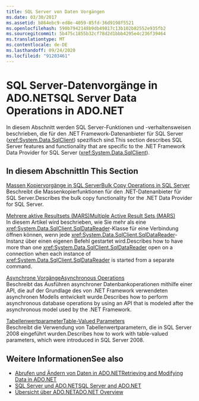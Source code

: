 ```yaml
---
title: SQL Server von Daten Vorgängen
ms.date: 03/30/2017
ms.assetid: b864ebc9-ed8e-4059-85fd-36d9198f5521
ms.openlocfilehash: 590b7942148b9db49817c13b102b82552e935fb2
ms.sourcegitcommit: 5b475c1855b32cf78d2d1bbb4295e4c236f39464
ms.translationtype: MT
ms.contentlocale: de-DE
ms.lasthandoff: 09/24/2020
ms.locfileid: "91203461"
---
```

# <a name="sql-server-data-operations-in-adonet"></a><span data-ttu-id="ad411-102">SQL Server-Datenvorgänge in ADO.NET</span><span class="sxs-lookup"><span data-stu-id="ad411-102">SQL Server Data Operations in ADO.NET</span></span>

<span data-ttu-id="ad411-103">In diesem Abschnitt werden SQL Server-Funktionen und -verhaltensweisen beschrieben, die für den .NET Framework-Datenanbieter für SQL Server (<xref:System.Data.SqlClient>) spezifisch sind.</span><span class="sxs-lookup"><span data-stu-id="ad411-103">This section describes SQL Server features and functionality that are specific to the .NET Framework Data Provider for SQL Server (<xref:System.Data.SqlClient>).</span></span>  
  
## <a name="in-this-section"></a><span data-ttu-id="ad411-104">In diesem Abschnitt</span><span class="sxs-lookup"><span data-stu-id="ad411-104">In This Section</span></span>  

 [<span data-ttu-id="ad411-105">Massen Kopiervorgänge in SQL Server</span><span class="sxs-lookup"><span data-stu-id="ad411-105">Bulk Copy Operations in SQL Server</span></span>](bulk-copy-operations-in-sql-server.md)  
 <span data-ttu-id="ad411-106">Beschreibt die Massenkopierfunktionen für den .NET-Datenanbieter für SQL Server.</span><span class="sxs-lookup"><span data-stu-id="ad411-106">Describes the bulk copy functionality for the .NET Data Provider for SQL Server.</span></span>  
  
 [<span data-ttu-id="ad411-107">Mehrere aktive Resultsets (MARS)</span><span class="sxs-lookup"><span data-stu-id="ad411-107">Multiple Active Result Sets (MARS)</span></span>](multiple-active-result-sets-mars.md)  
 <span data-ttu-id="ad411-108">In diesem Artikel wird beschrieben, wie Sie mehr als eine <xref:System.Data.SqlClient.SqlDataReader>-Klasse für eine Verbindung öffnen können, wenn jede <xref:System.Data.SqlClient.SqlDataReader>-Instanz über einen eigenen Befehl gestartet wird.</span><span class="sxs-lookup"><span data-stu-id="ad411-108">Describes how to have more than one <xref:System.Data.SqlClient.SqlDataReader> open on a connection when each instance of <xref:System.Data.SqlClient.SqlDataReader> is started from a separate command.</span></span>  
  
 [<span data-ttu-id="ad411-109">Asynchrone Vorgänge</span><span class="sxs-lookup"><span data-stu-id="ad411-109">Asynchronous Operations</span></span>](asynchronous-operations.md)  
 <span data-ttu-id="ad411-110">Beschreibt das Ausführen asynchroner Datenbankoperationen mithilfe einer API, die auf der Grundlage des von .NET Framework verwendeten asynchronen Modells entwickelt wurde.</span><span class="sxs-lookup"><span data-stu-id="ad411-110">Describes how to perform asynchronous database operations by using an API that is modeled after the asynchronous model used by the .NET Framework.</span></span>  
  
 [<span data-ttu-id="ad411-111">Tabellenwertparameter</span><span class="sxs-lookup"><span data-stu-id="ad411-111">Table-Valued Parameters</span></span>](table-valued-parameters.md)  
 <span data-ttu-id="ad411-112">Beschreibt die Verwendung von Tabellenwertparametern, die in SQL Server 2008 eingeführt wurden.</span><span class="sxs-lookup"><span data-stu-id="ad411-112">Describes how to work with table-valued parameters, which were introduced in SQL Server 2008.</span></span>  
  
## <a name="see-also"></a><span data-ttu-id="ad411-113">Weitere Informationen</span><span class="sxs-lookup"><span data-stu-id="ad411-113">See also</span></span>

- [<span data-ttu-id="ad411-114">Abrufen und Ändern von Daten in ADO.NET</span><span class="sxs-lookup"><span data-stu-id="ad411-114">Retrieving and Modifying Data in ADO.NET</span></span>](../retrieving-and-modifying-data.md)
- [<span data-ttu-id="ad411-115">SQL Server und ADO.NET</span><span class="sxs-lookup"><span data-stu-id="ad411-115">SQL Server and ADO.NET</span></span>](index.md)
- [<span data-ttu-id="ad411-116">Übersicht über ADO.NET</span><span class="sxs-lookup"><span data-stu-id="ad411-116">ADO.NET Overview</span></span>](../ado-net-overview.md)
